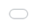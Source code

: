 ```yaml
---
layout: post
title: Never Pitch the Same Deck Twice
date: 2014-01-28
category: archive
tags:
- Pitching
- Startups
- Willowlist
excerpt: "I’ve learned that what seems like a good idea whilst captivated by the aura of your presentation glowing on your computer screen late at night, may actually not be a great idea. Creating a compelling visual story for your oratory is a tough..."
---
```


I’ve learned that what seems like a good idea whilst captivated by the aura of your presentation glowing on your computer screen late at night, may actually not be a great idea. Creating a compelling visual story for your oratory is a tough task. The good news is, it doesn’t have to be perfect from day one.

### Nothing is ever perfect

Just like your product, your pitch is never perfect. Granted, your pitch isn’t nearly as important as your product - if you have a great product that people love, then finding money (if you need any) shouldn’t be terribly hard, or so they say. That said, it is still worth putting some time into your pitch if you are in fact raising money.

### Your **pitch** is always changing

Your pitch deck should be highly visual, with few words and few numbers. It should be the essence of, the thrice distilled version of your vision. And in a startup, your vision can undergo significant changes in a matter of minutes. Maybe a new competitor changes your landscape, for better or for worse. Or maybe some customer feedback on your new features tells you you’ve struck gold and need to pivot to a new value proposition. Whatever it is, it happens often, and your pitch should always be evolving to match. Ideally, this will wane as your company becomes more mature and starts to generate real revenue. But as a founder you should be so intimately aware of your business that week by week you have some inkling of a new insight to share with a prospective investor.

### Your _business_ is always changing!

This lesson has a more far-reaching implication, and that is always be improving. Call it the lean startup if you want, but the point is that you should always be picking up on new information, incorporating it, and improving your offering, whether its to your customers or your investors.

### Keep your priorities straight

What is even more important than this tip is to focus on your business first. Yes, you can always be improving your pitch. But getting investment is not the holy grail, having happy and paying customers is. Never focus too much on how your pitch looks, although it should have at least one layer of polish. If you find yourself spending more time on slides then on your customers, you’re priorities aren’t straight!

### Examples

Below I have embedded 3 of my slide decks for Willow List. Each deck includes a date and was made specifically for the investor group to whom I presented (at least in some small way). Enjoy!  
Note - updated 10/9/2014 with more slideshows

<iframe class="oembed-widget oembed-iframe" src="//www.slideshare.net/slideshow/embed_code/32317279" frameborder="0" style="top: 0px; left: 0px; width: 100%; height: 100%; position: absolute;"></iframe>

<iframe class="oembed-widget oembed-iframe" src="//www.slideshare.net/slideshow/embed_code/32708655" frameborder="0" style="top: 0px; left: 0px; width: 100%; height: 100%; position: absolute;"></iframe>

<iframe class="oembed-widget oembed-iframe" src="//www.slideshare.net/slideshow/embed_code/33381209" frameborder="0" style="top: 0px; left: 0px; width: 100%; height: 100%; position: absolute;"></iframe>

<iframe class="oembed-widget oembed-iframe" src="//www.slideshare.net/slideshow/embed_code/39207690" frameborder="0" style="top: 0px; left: 0px; width: 100%; height: 100%; position: absolute;"></iframe>
